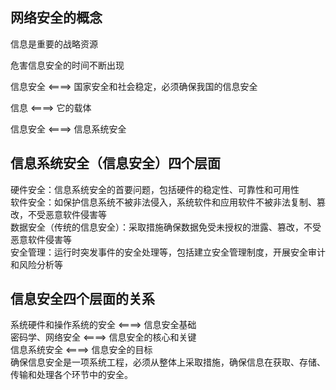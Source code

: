 ## 网络安全的概念
信息是重要的战略资源

危害信息安全的时间不断出现

信息安全 <====> 国家安全和社会稳定，必须确保我国的信息安全

信息 <====> 它的载体

信息安全 <====> 信息系统安全

## 信息系统安全（信息安全）四个层面<br>
硬件安全：信息系统安全的首要问题，包括硬件的稳定性、可靠性和可用性<br>
软件安全：如保护信息系统不被非法侵入，系统软件和应用软件不被非法复制、篡改，不受恶意软件侵害等<br>
数据安全（传统的信息安全）：采取措施确保数据免受未授权的泄露、篡改，不受恶意软件侵害等<br>
安全管理：运行时突发事件的安全处理等，包括建立安全管理制度，开展安全审计和风险分析等<br>
## 信息安全四个层面的关系<br>
系统硬件和操作系统的安全 <====> 信息安全基础<br>
密码学、网络安全 <====> 信息安全的核心和关键<br>
信息系统安全 <====> 信息安全的目标<br>
确保信息安全是一项系统工程，必须从整体上采取措施，确保信息在获取、存储、传输和处理各个环节中的安全。<br>
